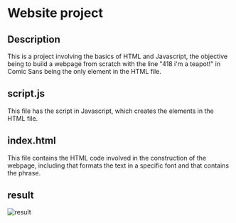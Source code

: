 # Website project
## Description

This is a project involving the basics of HTML and Javascript, the objective being to build a webpage from scratch with the line "418 i'm a teapot!" in Comic Sans being the only element in the HTML file.

## script.js

This file has the script in Javascript, which creates the elements in the HTML file.

## index.html

This file contains the HTML code involved in the construction of the webpage, including <font> that formats the text in a specific font and <body> that contains the phrase.

## result

![result](teapot/web.png)